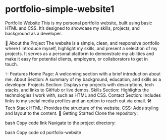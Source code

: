 # portfolio-simple-website1
Portfolio Website
This is my personal portfolio website, built using basic HTML and CSS. It’s designed to showcase my skills, projects, and background as a developer.

📄 About the Project
The website is a simple, clean, and responsive portfolio where I introduce myself, highlight my skills, and present a selection of my projects. It serves as a personal platform to demonstrate my abilities and make it easy for potential clients, employers, or collaborators to get in touch.

✨ Features
Home Page: A welcoming section with a brief introduction about me.
About Section: A summary of my background, education, and skills as a developer.
Projects Section: Displays my projects with descriptions, tech stacks, and links to GitHub or live demos.
Skills Section: Highlights the technologies I work with, such as HTML and CSS.
Contact Section: Includes links to my social media profiles and an option to reach out via email.
🛠️ Tech Stack
HTML: Provides the structure of the website.
CSS: Adds styling and layout to the content.
📂 Getting Started
Clone the repository:

bash
Copy code
link
Navigate to the project directory:

bash
Copy code
cd portfolio-website
